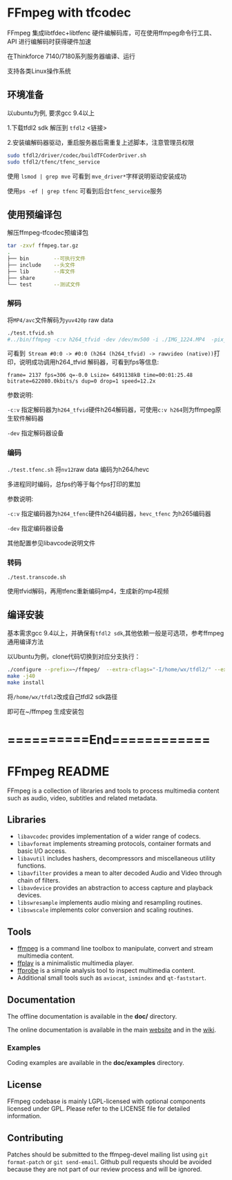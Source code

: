 FFmpeg with tfcodec
=============
FFmpeg 集成libtfdec+libtfenc 硬件编解码库，可在使用ffmpeg命令行工具、API 进行编解码时获得硬件加速

在Thinkforce 7140/7180系列服务器编译、运行

支持各类Linux操作系统

## 环境准备

以ubuntu为例, 要求gcc 9.4以上

1.下载tfdl2 sdk 解压到 `tfdl2` <链接>

2.安装编解码器驱动，重启服务器后需重复上述脚本，注意管理员权限
``` sh
sudo tfdl2/driver/codec/buildTFCoderDriver.sh 
sudo tfdl2/tfenc/tfenc_service
```

使用 `lsmod | grep mve` 可看到 `mve_driver*`字样说明驱动安装成功

使用`ps -ef | grep tfenc` 可看到后台`tfenc_service`服务

## 使用预编译包

解压ffmpeg-tfcodec预编译包
``` sh
tar -zxvf ffmpeg.tar.gz
.
├── bin        --可执行文件
├── include    --头文件
├── lib        --库文件
├── share      
└── test       --测试文件
```

### 解码

将`MP4/avc`文件解码为`yuv420p` raw data

``` sh
./test.tfvid.sh
#../bin/ffmpeg -c:v h264_tfvid -dev /dev/mv500 -i ./IMG_1224.MP4  -pix_fmt yuv420p ./output$i.yuv
```
可看到` Stream #0:0 -> #0:0 (h264 (h264_tfvid) -> rawvideo (native))`打印，说明成功调用h264_tfvid 解码器，可看到fps等信息:

`frame= 2137 fps=306 q=-0.0 Lsize= 6491138kB time=00:01:25.48 bitrate=622080.0kbits/s dup=0 drop=1 speed=12.2x`

参数说明:

`-c:v` 指定解码器为`h264_tfvid`硬件h264解码器，可使用`c:v h264`则为ffmpeg原生软件解码器

`-dev` 指定解码器设备

### 编码
`./test.tfenc.sh` 将`nv12`raw data 编码为h264/hevc 

多进程同时编码，总fps约等于每个fps打印的累加

参数说明:

`-c:v` 指定编码器为`h264_tfenc`硬件h264编码器，`hevc_tfenc` 为h265编码器

`-dev` 指定编码器设备

其他配置参见libavcode说明文件

### 转码
`./test.transcode.sh`

使用tfvid解码，再用tfenc重新编码mp4，生成新的mp4视频

## 

## 编译安装

基本需求gcc 9.4以上，并确保有`tfdl2 sdk`,其他依赖一般是可选项，参考ffmpeg通用编译方法

以Ubuntu为例，clone代码切换到对应分支执行：

``` sh
./configure --prefix=~/ffmpeg/  --extra-cflags="-I/home/wx/tfdl2/" --extra-ldflags="-L/home/wx/tfdl2/tfenc -L/home/wx/tfdl2/tfdec "
make -j40
make install
```

将`/home/wx/tfdl2`改成自己tfdl2 sdk路径

即可在~/ffmpeg 生成安装包

# ==========End============

FFmpeg README
=============

FFmpeg is a collection of libraries and tools to process multimedia content
such as audio, video, subtitles and related metadata.

## Libraries

* `libavcodec` provides implementation of a wider range of codecs.
* `libavformat` implements streaming protocols, container formats and basic I/O access.
* `libavutil` includes hashers, decompressors and miscellaneous utility functions.
* `libavfilter` provides a mean to alter decoded Audio and Video through chain of filters.
* `libavdevice` provides an abstraction to access capture and playback devices.
* `libswresample` implements audio mixing and resampling routines.
* `libswscale` implements color conversion and scaling routines.

## Tools

* [ffmpeg](https://ffmpeg.org/ffmpeg.html) is a command line toolbox to
  manipulate, convert and stream multimedia content.
* [ffplay](https://ffmpeg.org/ffplay.html) is a minimalistic multimedia player.
* [ffprobe](https://ffmpeg.org/ffprobe.html) is a simple analysis tool to inspect
  multimedia content.
* Additional small tools such as `aviocat`, `ismindex` and `qt-faststart`.

## Documentation

The offline documentation is available in the **doc/** directory.

The online documentation is available in the main [website](https://ffmpeg.org)
and in the [wiki](https://trac.ffmpeg.org).

### Examples

Coding examples are available in the **doc/examples** directory.

## License

FFmpeg codebase is mainly LGPL-licensed with optional components licensed under
GPL. Please refer to the LICENSE file for detailed information.

## Contributing

Patches should be submitted to the ffmpeg-devel mailing list using
`git format-patch` or `git send-email`. Github pull requests should be
avoided because they are not part of our review process and will be ignored.
